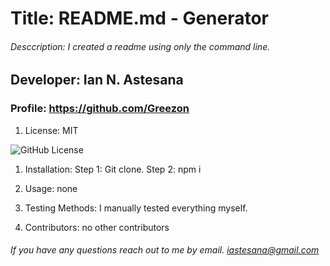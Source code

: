 
# Title: README.md - Generator

###### Desccription: I created a readme using only the command line.

## Developer: Ian N. Astesana

### Profile: https://github.com/Greezon
1. License:
   MIT

![GitHub License](https://img.shields.io/badge/license-MIT-blue.svg)

1. Installation: 
   Step 1:   Git clone.     Step 2: npm i

1. Usage: 
    none

1. Testing Methods: 
    I manually tested everything myself.

1. Contributors: 
    no other contributors

###### If you have any questions reach out to me by email. iastesana@gmail.com
    